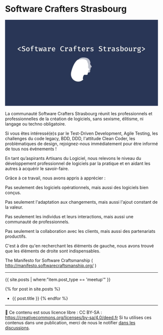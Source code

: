# Software Crafters Strasbourg

![Logo du Software Crafters Strasbourg](swcraftsxb-logo-grand.jpeg)

La communauté Software Crafters Strasbourg réunit les professionnels et professionnelles de la création de logiciels, sans sexisme, élitisme, ni langage ou techno obligatoire.

Si vous êtes intéressé(e)s par le Test-Driven Development, Agile Testing, les challenges du code legacy, BDD, DDD, l'attitude Clean Coder, les problématiques de design, rejoignez-nous immédiatement pour être informé de tous nos événements !

En tant qu’aspirants Artisans du Logiciel, nous relevons le niveau du développement professionnel de logiciels par la pratique et en aidant les autres à acquérir le savoir-faire.

Grâce à ce travail, nous avons appris à apprécier :

Pas seulement des logiciels opérationnels, mais aussi des logiciels bien conçus.

Pas seulement l'adaptation aux changements, mais aussi l'ajout constant de la valeur.

Pas seulement les individus et leurs interactions, mais aussi une communauté de professionnels.

Pas seulement la collaboration avec les clients, mais aussi des partenariats productifs.

C'est à dire qu'en recherchant les éléments de gauche, nous avons trouvé que les éléments de droite sont indispensables.

The Manifesto for Software Craftsmanship ( http://manifesto.softwarecraftsmanship.org/ )

---

{{ site.posts | where:"item.post_type == 'meetup'" }}

{% for post in site.posts %}
- {{ post.title }} 
{% endfor %}

---

📜 Ce contenu est sous licence libre : CC BY-SA : https://creativecommons.org/licenses/by-sa/4.0/deed.fr
Si tu utilises ces contenus dans une publication, merci de nous le notifier [dans les discussions](https://github.com/swcraftstras/swcraftstras.github.io/discussions).
